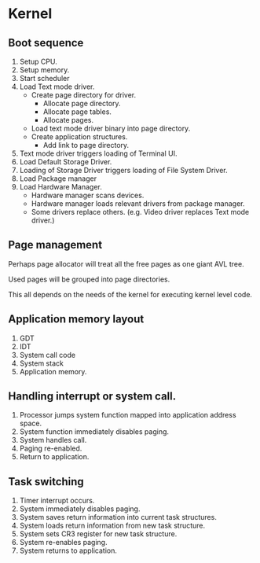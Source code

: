 # Kernel

## Boot sequence

1. Setup CPU.
2. Setup memory.
3. Start scheduler
4. Load Text mode driver.
    - Create page directory for driver.
        - Allocate page directory.
        - Allocate page tables.
        - Allocate pages.
    - Load text mode driver binary into page directory.
    - Create application structures.
        - Add link to page directory.
5. Text mode driver triggers loading of Terminal UI.
6. Load Default Storage Driver.
7. Loading of Storage Driver triggers loading of File System Driver.
8. Load Package manager
9. Load Hardware Manager.
    - Hardware manager scans devices.
    - Hardware manager loads relevant drivers from package manager.
    - Some drivers replace others. (e.g. Video driver replaces Text mode driver.)


## Page management

Perhaps page allocator will treat all the free pages as one giant AVL tree.

Used pages will be grouped into page directories.

This all depends on the needs of the kernel for executing kernel level code.

## Application memory layout

1. GDT
2. IDT
3. System call code
4. System stack
5. Application memory.

## Handling interrupt or system call.

1. Processor jumps system function mapped into application address space.
2. System function immediately disables paging.
3. System handles call.
4. Paging re-enabled.
5. Return to application.

## Task switching

1. Timer interrupt occurs.
2. System immediately disables paging.
3. System saves return information into current task structures.
4. System loads return information from new task structure.
5. System sets CR3 register for new task structure.
6. System re-enables paging.
7. System returns to application.
